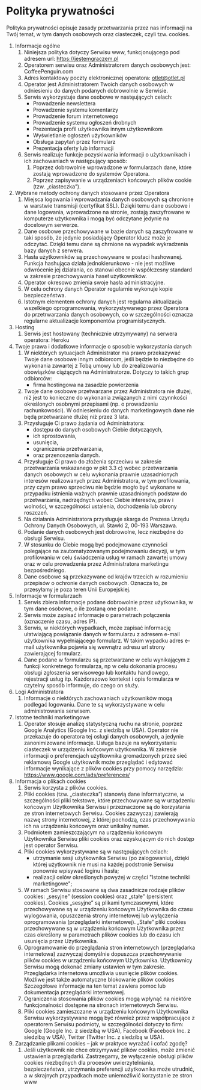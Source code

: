 # Polityka prywatności
Polityka prywatności opisuje zasady przetwarzania przez nas informacji na Twój temat, w tym danych osobowych oraz ciasteczek, czyli tzw. cookies.
1. Informacje ogólne
    1. Niniejsza polityka dotyczy Serwisu www, funkcjonującego pod adresem url: https://jestemgraczem.pl
    2. Operatorem serwisu oraz Administratorem danych osobowych jest: CoffeePenguin.com
    3. Adres kontaktowy poczty elektronicznej operatora: otlet@otlet.pl
    4. Operator jest Administratorem Twoich danych osobowych w odniesieniu do danych podanych dobrowolnie w Serwisie.
    5. Serwis wykorzystuje dane osobowe w nastęujących celach:
        * Prowadzenie newslettera
        * Prowadzenie systemu komentarzy
        * Prowadzenie forum internetowego
        * Prowadzenie systemu ogłoszeń drobnych
        * Prezentacja profil użytkownika innym użytkownikom
        * Wyświetlanie ogłoszeń użytkowników
        * Obsługa zapytań przez formularz
        * Prezentacja oferty lub informacji
    6. Serwis realizuje funkcje pozyskiwania informacji o użytkownikach i ich zachowaniach w następujący sposób:
        1. Poprzez dobrowolnie wprowadzone w formularzach dane, które zostają wprowadzone do systemów Operatora.
        2. Poprzez zapisywanie w urządzeniach końcowych plików cookie (tzw. „ciasteczka”).
2. Wybrane metody ochrony danych stosowane przez Operatora
    1. Miejsca logowania i wprowadzania danych osobowych są chronione w warstwie transmisji (certyfikat SSL). Dzięki temu dane osobowe i dane logowania, wprowadzone na stronie, zostają zaszyfrowane w komputerze użytkownika i mogą być odczytane jedynie na docelowym serwerze.
    2. Dane osobowe przechowywane w bazie danych są zaszyfrowane w taki sposób, że jedynie posiadający Operator klucz może je odczytać. Dzięki temu dane są chrnione na wypadek wykradzenia bazy danych z serwera.
    3. Hasła użytkowników są przechowywane w postaci hashowanej. Funkcja hashująca działa jednokierunkowo - nie jest możliwe odwrócenie jej działania, co stanowi obecnie współczesny standard w zakresie przechowywania haseł użytkowników.
    4. Operator okresowo zmienia swoje hasła administracyjne.
    5. W celu ochrony danych Operator regularnie wykonuje kopie bezpieczeństwa.
    6. Istotnym elementem ochrony danych jest regularna aktualizacja wszelkiego oprogramowania, wykorzystywanego przez Operatora do przetrwarzania danych osobowych, co w szczególności oznacza regularne aktualizacje komponentów programistycznych.
3. Hosting
    1. Serwis jest hostowany (technicznie utrzymywany) na serwera operatora: Heroku
4. Twoje prawa i dodatkowe informacje o sposobie wykorzystania danych
    1. W niektórych sytuacjach Administrator ma prawo przekazywać Twoje dane osobowe innym odbiorcom, jeśli będzie to niezbędne do wykonania zawartej z Tobą umowy lub do zrealizowania obowiązków ciążących na Administratorze. Dotyczy to takich grup odbiorców:
        * firma hostingowa na zasadzie powierzenia
    2. Twoje dane osobowe przetwarzane przez Administratora nie dłużej, niż jest to konieczne do wykonania związanych z nimi czynnkości określonych osobnymi przepisami (np. o prowadzeniu rachunkowości). W odniesieniu do danych marketingowych dane nie będą przetwarzane dłużej niż przez 3 lata.
    3. Przysługuje Ci prawo żądania od Administratora:
        * dostępu do danych osobowych Ciebie dotyczących,
        * ich sprostowania,
        * usunięcia,
        * ograniczenia przetwarzania,
        * oraz przenoszenia danych.
    4. Przysługuje Ci prawo do złożenia sprzeciwu w zakresie przetwarzania wskazanego w pkt 3.3 c) wobec przetwarzania danych osobowych w celu wykonania prawnie uzasadnionych interesów realizowanych przez Administratora, w tym profilowania, przy czym prawo sprzeciwu nie będzie mogło być wykonane w przypadku istnienia ważnych prawnie uzasadnionych podstaw do przetwarzania, nadrzędnych wobec Ciebie interesów, praw i wolności, w szczególności ustalenia, dochodzenia lub obrony roszczeń.
    5. Na działania Administratora przysługuje skarga do Prezesa Urzędu Ochrony Danych Osobowych, ul. Stawki 2, 00-193 Warszawa.
    6. Podanie danych osobowych jest dobrowolne, lecz niezbędne do obsługi Serwisu.
    7. W stosunku do Ciebie mogą być podejmowane czynności polegające na zautomatyzowanym podejmowaniu decyzji, w tym profilowaniu w celu świadczenia usług w ramach zawartej umowy oraz w celu prowadzenia przez Administratora marketingu bezpośredniego.
    8. Dane osobowe są przekazywane od krajów trzecich w rozumieniu przepisów o ochronie danych osobowych. Oznacza to, że przesyłamy je poza teren Unii Europejskiej.
5. Informacje w formularzach
    1. Serwis zbiera informacje podane dobrowolnie przez użytkownika, w tym dane osobowe, o ile zostaną one podane.
    2. Serwis może zapisać informacje o parametrach połączenia (oznaczenie czasu, adres IP).
    3. Serwis, w niektórych wypadkach, może zapisać informację ułatwiającą powiązanie danych w formularzu z adresem e-mail użytkownika wypełniającego formularz. W takim wypadku adres e-mail użytkownika pojawia się wewnątrz adresu url strony zawierającej formularz.
    4. Dane podane w formularzu są przetwarzane w celu wynikającym z funkcji konkretnego formularza, np w celu dokonania procesu obsługi zgłoszenia serwisowego lub kontaktu handlowego, rejestracji usług itp. Każdorazowo kontekst i opis formularza w czytelny sposób informuje, do czego on służy.
6. Logi Administratora
    1. Informacje o niektórych zachowaniach użytkowników mogą podlegać logowaniu. Dane te są wykorzystywane w celu administrowania serwisem.
7. Istotne techniki marketingowe
    1. Operator stosuje analizę statystyczną ruchu na stronie, poprzez Google Analytics (Google Inc. z siedzibą w USA). Operator nie przekazuje do operatora tej osługi danych osobowych, a jedynie zanonimizowane informacje. Usługa bazuje na wykorzystaniu ciasteczek w urządzeniu końcowym użytkownika. W zakresie informacji o preferencjach użytkownika gromadzonych przez sieć reklamową Google użytkownik może przeglądać i edytować informacje wynikające z plików cookies przy pomocy narzędzia: https://www.google.com/ads/preferences/
8. Informacja o plikach cookies
    1. Serwis korzysta z plików cookies.
    2. Pliki cookies (tzw. „ciasteczka”) stanowią dane informatyczne, w szczególności pliki tekstowe, które przechowywane są w urządzeniu końcowym Użytkownika Serwisu i przeznaczone są do korzystania ze stron internetowych Serwisu. Cookies zazwyczaj zawierają nazwę strony internetowej, z której pochodzą, czas przechowywania ich na urządzeniu końcowym oraz unikalny numer.
    3. Podmiotem zamieszczającym na urządzeniu końcowym Użytkownika Serwisu pliki cookies oraz uzyskującym do nich dostęp jest operator Serwisu.
    4. Pliki cookies wykorzystywane są w następujących celach:
        * utrzymanie sesji użytkownika Serwisu (po zalogowaniu), dzięki której użytkownik nie musi na każdej podstronie Serwisu ponownie wpisywać loginu i hasła;
        * realizacji celów określonych powyżej w części "Istotne techniki marketingowe";
    5. W ramach Serwisu stosowane są dwa zasadnicze rodzaje plików cookies: „sesyjne” (session cookies) oraz „stałe” (persistent cookies). Cookies „sesyjne” są plikami tymczasowymi, które przechowywane są w urządzeniu końcowym Użytkownika do czasu wylogowania, opuszczenia strony internetowej lub wyłączenia oprogramowania (przeglądarki internetowej). „Stałe” pliki cookies przechowywane są w urządzeniu końcowym Użytkownika przez czas określony w parametrach plików cookies lub do czasu ich usunięcia przez Użytkownika.
    6. Oprogramowanie do przeglądania stron internetowych (przeglądarka internetowa) zazwyczaj domyślnie dopuszcza przechowywanie plików cookies w urządzeniu końcowym Użytkownika. Użytkownicy Serwisu mogą dokonać zmiany ustawień w tym zakresie. Przeglądarka internetowa umożliwia usunięcie plików cookies. Możliwe jest także automatyczne blokowanie plików cookies Szczegółowe informacje na ten temat zawiera pomoc lub dokumentacja przeglądarki internetowej.
    7. Ograniczenia stosowania plików cookies mogą wpłynąć na niektóre funkcjonalności dostępne na stronach internetowych Serwisu.
    8. Pliki cookies zamieszczane w urządzeniu końcowym Użytkownika Serwisu wykorzystywane mogą być również przez współpracujące z operatorem Serwisu podmioty, w szczególności dotyczy to firm: Google (Google Inc. z siedzibą w USA), Facebook (Facebook Inc. z siedzibą w USA), Twitter (Twitter Inc. z siedzibą w USA).
9. Zarządzanie plikami cookies – jak w praktyce wyrażać i cofać zgodę?
    1. Jeśli użytkownik nie chce otrzymywać plików cookies, może zmienić ustawienia przeglądarki. Zastrzegamy, że wyłączenie obsługi plików cookies niezbędnych dla procesów uwierzytelniania, bezpieczeństwa, utrzymania preferencji użytkownika może utrudnić, a w skrajnych przypadkach może uniemożliwić korzystanie ze stron www